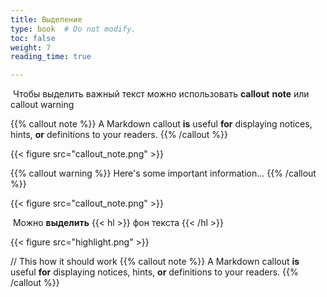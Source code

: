 ```yaml
---
title: Выделение
type: book  # Do not modify.
toc: false
weight: 7
reading_time: true

---
```




​		Чтобы выделить важный текст можно использовать **callout** **note** или callout warning 

{{% callout note %}} A Markdown callout **is** useful **for** displaying notices, hints, **or** definitions to your readers. {{% /callout %}}

{{< figure src="callout_note.png" >}}

{{% callout warning %}} Here's some important information... {{% /callout %}}

{{< figure src="callout_note.png" >}}



​		Можно **выделить** {{< hl >}} фон текста {{< /hl >}}

{{< figure src="highlight.png" >}}

// This how it should work
{{% callout note %}} A Markdown callout **is** useful **for** displaying notices, hints, **or** definitions to your readers. {{% /callout %}}

